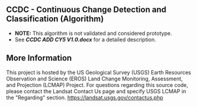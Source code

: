 ## CCDC - Continuous Change Detection and Classification (Algorithm)
* <b>NOTE:</b> This algorithm is not validated and considered prototype.
* See <b><i>CCDC ADD CY5 V1.0.docx</i></b> for a detailed description.

## More Information
This project is hosted by the US Geological Survey (USGS) Earth Resources Observation and
Science (EROS) Land Change Monitoring, Assessment, and Projection (LCMAP) Project.
For questions regarding this source code, please contact the Landsat Contact Us page and
specify USGS LCMAP in the "Regarding" section. https://landsat.usgs.gov/contactus.php
